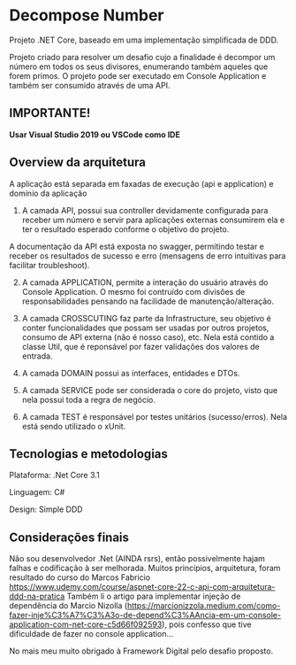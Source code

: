 # Decompose Number


Projeto .NET Core, baseado em uma implementação simplificada de DDD.


Projeto criado para resolver um desafio cujo a finalidade é decompor um número em todos os seus divisores, enumerando também aqueles que forem primos.
O projeto pode ser executado em Console Application e também ser consumido através de uma API.

## IMPORTANTE!
**Usar Visual Studio 2019 ou VSCode como IDE**

## Overview da arquitetura 
A aplicação está separada em faxadas de execução (api e application) e domínio da aplicação

1) A camada API, possui sua controller devidamente configurada para receber um número e servir para aplicações externas consumirem ela e ter o resultado esperado conforme o objetivo do projeto.

A documentação da API está exposta no swagger, permitindo testar e receber os resultados de sucesso e erro (mensagens de erro intuitivas para facilitar troubleshoot).

2) A camada APPLICATION, permite a interação do usuário através do Console Application. O mesmo foi contruído com divisões de responsabilidades pensando na facilidade de manutenção/alteração.

3) A camada CROSSCUTING faz parte da Infrastructure, seu objetivo é conter funcionalidades que possam ser usadas por outros projetos, consumo de API externa (não é nosso caso), etc. Nela está contido a classe Util, que é reponsável por fazer validações dos valores de entrada.

4) A camada DOMAIN possui as interfaces, entidades e DTOs.

5) A camada SERVICE pode ser considerada o core do projeto, visto que nela possui toda a regra de negócio. 

6) A camada TEST é responsável por testes unitários (sucesso/erros). Nela está sendo utilizado o xUnit.

## Tecnologias e metodologias
Plataforma: .Net Core 3.1

Linguagem: C# 

Design: Simple DDD

## Considerações finais

Não sou desenvolvedor .Net (AINDA rsrs), então possivelmente hajam falhas e codificação à ser melhorada.
Muitos princípios, arquitetura, foram resultado do curso do Marcos Fabricio https://www.udemy.com/course/aspnet-core-22-c-api-com-arquitetura-ddd-na-pratica
Também li o artigo para implementar injeção de dependência do Marcio Nizolla (https://marcionizzola.medium.com/como-fazer-inje%C3%A7%C3%A3o-de-depend%C3%AAncia-em-um-console-application-com-net-core-c5d66f092593), pois confesso que tive dificuldade de fazer no console application...

No mais meu muito obrigado à Framework Digital pelo desafio proposto.
